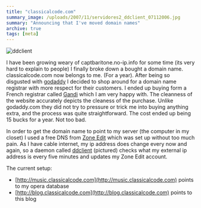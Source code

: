 ```yaml
---
title: "classicalcode.com"
summary_image: /uploads/2007/11/servidores2_ddclient_07112006.jpg
summary: "Announcing that I've moved domain names"
archive: true
tags: [meta]
---
```


![ddclient](/uploads/2007/11/servidores2_ddclient_07112006.jpg)

I have been growing weary of captbaritone.no-ip.info for some time (its very
hard to explain to people) I finally broke down a bought a domain name.
classicalcode.com now belongs to me. (For a year). After being so disgusted
with [godaddy](http://www.godaddy.com) I decided to shop around for a domain
name registrar with more respect for their customers. I ended up buying form
a French registrar called [Gandi](http://www.gandi.com) which I am very happy
with. The cleanness of the website accurately depicts the cleaness of the
purchase. Unlike godaddy.com they did not try to pressure or trick me into
buying anything extra, and the process was quite straightforward. The cost
ended up being 15 bucks for a year. Not too bad.

In order to get the domain name to point to my server (the computer in my
closet) I used a free DNS from [Zone Edit](http://www.zoneedit.com) which was
set up without too much pain. As I have cable internet, my ip address does
change every now and again, so a daemon called
[ddclient](http://ddclient.wiki.sourceforge.net/) (pictured) checks what my
external ip address is every five minutes and updates my Zone Edit account.

The current setup:

- [http://music.classicalcode.com](http://music.classicalcode.com) points to my opera database
- [http://blog.classicalcode.com](http://blog.classicalcode.com) points to this blog
